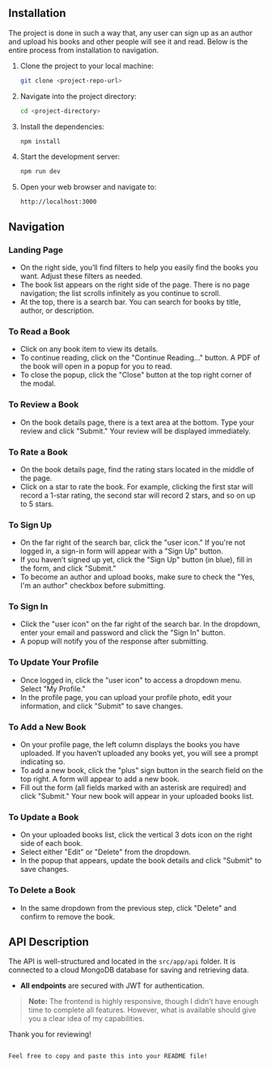 ## Installation
The project is done in such a way that, any user can sign up as an author and upload his books and other people will see it and read. Below is the entire process from installation to navigation. 
1. Clone the project to your local machine:
   ```bash
   git clone <project-repo-url>
   ```
2. Navigate into the project directory:
   ```bash
   cd <project-directory>
   ```
3. Install the dependencies:
   ```bash
   npm install
   ```
4. Start the development server:
   ```bash
   npm run dev
   ```
5. Open your web browser and navigate to:
   ```
   http://localhost:3000
   ```

## Navigation

### Landing Page

- On the right side, you’ll find filters to help you easily find the books you want. Adjust these filters as needed.
- The book list appears on the right side of the page. There is no page navigation; the list scrolls infinitely as you continue to scroll.
- At the top, there is a search bar. You can search for books by title, author, or description.

### To Read a Book

- Click on any book item to view its details.
- To continue reading, click on the "Continue Reading..." button. A PDF of the book will open in a popup for you to read.
- To close the popup, click the "Close" button at the top right corner of the modal.

### To Review a Book

- On the book details page, there is a text area at the bottom. Type your review and click "Submit." Your review will be displayed immediately.

### To Rate a Book

- On the book details page, find the rating stars located in the middle of the page.
- Click on a star to rate the book. For example, clicking the first star will record a 1-star rating, the second star will record 2 stars, and so on up to 5 stars.

### To Sign Up

- On the far right of the search bar, click the "user icon." If you're not logged in, a sign-in form will appear with a "Sign Up" button.
- If you haven’t signed up yet, click the "Sign Up" button (in blue), fill in the form, and click "Submit."
- To become an author and upload books, make sure to check the "Yes, I'm an author" checkbox before submitting.

### To Sign In

- Click the "user icon" on the far right of the search bar. In the dropdown, enter your email and password and click the "Sign In" button.
- A popup will notify you of the response after submitting.

### To Update Your Profile

- Once logged in, click the "user icon" to access a dropdown menu. Select "My Profile."
- In the profile page, you can upload your profile photo, edit your information, and click "Submit" to save changes.

### To Add a New Book

- On your profile page, the left column displays the books you have uploaded. If you haven’t uploaded any books yet, you will see a prompt indicating so.
- To add a new book, click the "plus" sign button in the search field on the top right. A form will appear to add a new book.
- Fill out the form (all fields marked with an asterisk are required) and click "Submit." Your new book will appear in your uploaded books list.

### To Update a Book

- On your uploaded books list, click the vertical 3 dots icon on the right side of each book.
- Select either "Edit" or "Delete" from the dropdown.
- In the popup that appears, update the book details and click "Submit" to save changes.

### To Delete a Book

- In the same dropdown from the previous step, click "Delete" and confirm to remove the book.

## API Description

The API is well-structured and located in the `src/app/api` folder. It is connected to a cloud MongoDB database for saving and retrieving data.

- **All endpoints** are secured with JWT for authentication.

> **Note:** The frontend is highly responsive, though I didn’t have enough time to complete all features. However, what is available should give you a clear idea of my capabilities.

Thank you for reviewing!
```

Feel free to copy and paste this into your README file!